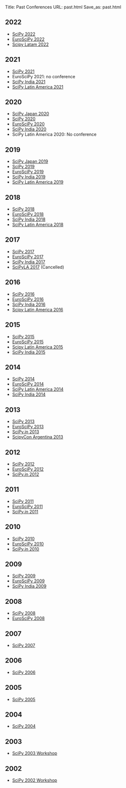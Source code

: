 Title: Past Conferences
URL: past.html
Save_as: past.html

## 2022
* [SciPy 2022](https://www.scipy2022.scipy.org/)
* [EuroSciPy 2022](https://www.euroscipy.org/2022/)
* [Scipy Latam 2022](https://pythoncientifico.ar/)

## 2021
* [SciPy 2021](https://www.scipy2021.scipy.org/)
* EuroSciPy 2021: no conference
* [SciPy India 2021](https://scipy.in/2021)
* [SciPy Latin America 2021](https://conf.scipy.lat/)

## 2020
* [SciPy Japan 2020](https://www.scipyjapan.scipy.org/)
* [SciPy 2020](https://www.scipy2020.scipy.org/)
* [EuroSciPy 2020](https://www.euroscipy.org/2020/)
* [SciPy India 2020](https://scipy.in/2020)
* SciPy Latin America 2020: No conference

## 2019
* [SciPy Japan 2019](https://www.scipyjapan.scipy.org/)
* [SciPy 2019](https://www.scipy2019.scipy.org/)
* [EuroSciPy 2019](https://www.euroscipy.org/2019/)
* [SciPy India 2019](https://scipy.in/2019)
* [SciPy Latin America 2019](https://2019.scipy.lat/)

## 2018
* [SciPy 2018](http://scipy2018.scipy.org/)
* [EuroSciPy 2018](https://www.euroscipy.org/2018/)
* [SciPy India 2018](https://scipy.in/2018)
* [SciPy Latin America 2018](https://www.scipy.lat/conf/2018/)

## 2017
* [SciPy 2017](http://scipy2017.scipy.org/)
* [EuroSciPy 2017](https://www.euroscipy.org/2017/)
* [SciPy India 2017](https://scipy.in/2017)
* [SciPyLA 2017](https://www.scipy.lat/conf/2017/) (Cancelled)

## 2016
* [SciPy 2016](http://scipy2016.scipy.org/)
* [EuroSciPy 2016](https://www.euroscipy.org/2016/)
* [SciPy India 2016](https://scipy.in/2016)
* [Scipy Latin America 2016](https://www.scipy.lat/conf/2016/)

## 2015
* [SciPy 2015](http://scipy2015.scipy.org/)
* [EuroSciPy 2015](https://www.euroscipy.org/2015/)
* [Scipy Latin America 2015](https://www.scipy.lat/conf/2015/)
* [SciPy India 2015](https://scipy.in/2015)

## 2014
* [SciPy 2014](http://conference.scipy.org/scipy2014/)
* [EuroSciPy 2014](https://www.euroscipy.org/2014)
* [SciPy Latin America 2014](https://www.scipy.lat/conf/2014/)
* [SciPy India 2014](https://scipy.in/2014)

## 2013
* [SciPy 2013](http://conference.scipy.org/scipy2013/)
* [EuroSciPy 2013](http://www.euroscipy.org/)
* [SciPy.in 2013](http://scipy.in/2013)
* [ScipyCon Argentina 2013](https://www.scipy.lat/conf/2013/)

## 2012
* [SciPy 2012](http://conference.scipy.org/scipy2012/)
* [EuroSciPy 2012](http://www.euroscipy.org/conference/euroscipy2012)
* [SciPy.in 2012](https://scipy.in/2012)

## 2011
* [SciPy 2011](http://conference.scipy.org/scipy2011/)
* [EuroSciPy 2011](http://www.euroscipy.org/conference/euroscipy2011)
* [SciPy.in 2011](https://scipy.in/scipyin/2011/)

## 2010
* [SciPy 2010](http://conference.scipy.org/scipy2010/)
* [EuroSciPy 2010](http://www.euroscipy.org/conference/euroscipy2010)
* [SciPy.in 2010](https://scipy.in/scipyin/2010/)

## 2009
* [SciPy 2009](https://conference.scipy.org/SciPy2009/)
* [EuroSciPy 2009](https://www.euroscipy.org/conference/euroscipy2009)
* [SciPy India 2009](https://scipy.in/2009)

## 2008
* [SciPy 2008](https://conference.scipy.org/SciPy2008/)
* [EuroSciPy 2008](http://www.euroscipy.org/conference/869)

## 2007
* [SciPy 2007](https://web.archive.org/web/20111021085737/http://scipy.org/SciPy2007)

## 2006
* [SciPy 2006](https://web.archive.org/web/20111021160247/http://scipy.org/SciPy2006)

## 2005
* [SciPy 2005](https://web.archive.org/web/20111021085638/http://scipy.org/Developer_Zone/Conferences/SciPy2005)

## 2004
* [SciPy 2004](https://web.archive.org/web/20041210084850/http://www.scipy.org/wikis/scipy04)

## 2003
* [SciPy 2003 Workshop](https://web.archive.org/web/20031207151811/http://www.scipy.org/site_content/scipy03/)

## 2002
* [SciPy 2002 Workshop](https://web.archive.org/web/20021030003450/http://www.scipy.org/site_content/scipy02/)
